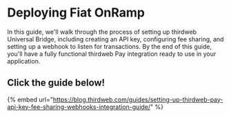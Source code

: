 # Deploying Fiat OnRamp

In this guide, we'll walk through the process of setting up thirdweb Universal Bridge, including creating an API key, configuring fee sharing, and setting up a webhook to listen for transactions. By the end of this guide, you'll have a fully functional thirdweb Pay integration ready to use in your application.

## Click the guide below!

{% embed url="https://blog.thirdweb.com/guides/setting-up-thirdweb-pay-api-key-fee-sharing-webhooks-integration-guide/" %}
